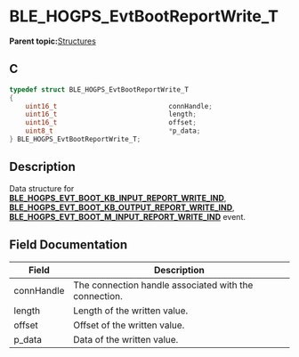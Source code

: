 # BLE\_HOGPS\_EvtBootReportWrite\_T

**Parent topic:**[Structures](GUID-E3B28D5E-279E-48ED-A989-4BF908B59108.md)

## C

```c
typedef struct BLE_HOGPS_EvtBootReportWrite_T
{
    uint16_t                            connHandle;
    uint16_t                            length;
    uint16_t                            offset;
    uint8_t                             *p_data;
} BLE_HOGPS_EvtBootReportWrite_T;
```

## Description

Data structure for **[BLE\_HOGPS\_EVT\_BOOT\_KB\_INPUT\_REPORT\_WRITE\_IND](GUID-4A772703-D197-40AE-A35F-77D7C1504E97.md)**, **[BLE\_HOGPS\_EVT\_BOOT\_KB\_OUTPUT\_REPORT\_WRITE\_IND](GUID-4A772703-D197-40AE-A35F-77D7C1504E97.md)**, **[BLE\_HOGPS\_EVT\_BOOT\_M\_INPUT\_REPORT\_WRITE\_IND](GUID-4A772703-D197-40AE-A35F-77D7C1504E97.md)** event.

## Field Documentation

|Field|Description|
|-----|-----------|
|connHandle|The connection handle associated with the connection.|
|length|Length of the written value.|
|offset|Offset of the written value.|
|p\_data|Data of the written value.|

